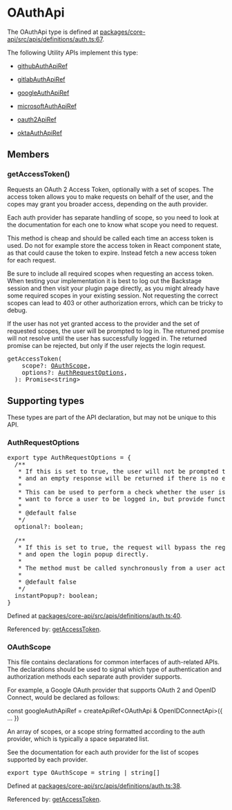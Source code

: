 # OAuthApi

The OAuthApi type is defined at
[packages/core-api/src/apis/definitions/auth.ts:67](https://github.com/spotify/backstage/blob/ca535f2f66c3a4980c80f4b1a049dfd07569010e/packages/core-api/src/apis/definitions/auth.ts#L67).

The following Utility APIs implement this type:

- [githubAuthApiRef](./README.md#githubauth)

- [gitlabAuthApiRef](./README.md#gitlabauth)

- [googleAuthApiRef](./README.md#googleauth)

- [microsoftAuthApiRef](./README.md#microsoftauth)

- [oauth2ApiRef](./README.md#oauth2)

- [oktaAuthApiRef](./README.md#oktaauth)

## Members

### getAccessToken()

Requests an OAuth 2 Access Token, optionally with a set of scopes. The access
token allows you to make requests on behalf of the user, and the copes may grant
you broader access, depending on the auth provider.

Each auth provider has separate handling of scope, so you need to look at the
documentation for each one to know what scope you need to request.

This method is cheap and should be called each time an access token is used. Do
not for example store the access token in React component state, as that could
cause the token to expire. Instead fetch a new access token for each request.

Be sure to include all required scopes when requesting an access token. When
testing your implementation it is best to log out the Backstage session and then
visit your plugin page directly, as you might already have some required scopes
in your existing session. Not requesting the correct scopes can lead to 403 or
other authorization errors, which can be tricky to debug.

If the user has not yet granted access to the provider and the set of requested
scopes, the user will be prompted to log in. The returned promise will not
resolve until the user has successfully logged in. The returned promise can be
rejected, but only if the user rejects the login request.

<pre>
getAccessToken(
    scope?: <a href="#oauthscope">OAuthScope</a>,
    options?: <a href="#authrequestoptions">AuthRequestOptions</a>,
  ): Promise&lt;string&gt;
</pre>

## Supporting types

These types are part of the API declaration, but may not be unique to this API.

### AuthRequestOptions

<pre>
export type AuthRequestOptions = {
  /**
   * If this is set to true, the user will not be prompted to log in,
   * and an empty response will be returned if there is no existing session.
   *
   * This can be used to perform a check whether the user is logged in, or if you don't
   * want to force a user to be logged in, but provide functionality if they already are.
   *
   * @default false
   */
  optional?: boolean;

  /**
   * If this is set to true, the request will bypass the regular oauth login modal
   * and open the login popup directly.
   *
   * The method must be called synchronously from a user action for this to work in all browsers.
   *
   * @default false
   */
  instantPopup?: boolean;
}
</pre>

Defined at
[packages/core-api/src/apis/definitions/auth.ts:40](https://github.com/spotify/backstage/blob/ca535f2f66c3a4980c80f4b1a049dfd07569010e/packages/core-api/src/apis/definitions/auth.ts#L40).

Referenced by: [getAccessToken](#getaccesstoken).

### OAuthScope

This file contains declarations for common interfaces of auth-related APIs. The
declarations should be used to signal which type of authentication and
authorization methods each separate auth provider supports.

For example, a Google OAuth provider that supports OAuth 2 and OpenID Connect,
would be declared as follows:

const googleAuthApiRef = createApiRef<OAuthApi & OpenIDConnectApi>({ ... })

An array of scopes, or a scope string formatted according to the auth provider,
which is typically a space separated list.

See the documentation for each auth provider for the list of scopes supported by
each provider.

<pre>
export type OAuthScope = string | string[]
</pre>

Defined at
[packages/core-api/src/apis/definitions/auth.ts:38](https://github.com/spotify/backstage/blob/ca535f2f66c3a4980c80f4b1a049dfd07569010e/packages/core-api/src/apis/definitions/auth.ts#L38).

Referenced by: [getAccessToken](#getaccesstoken).
